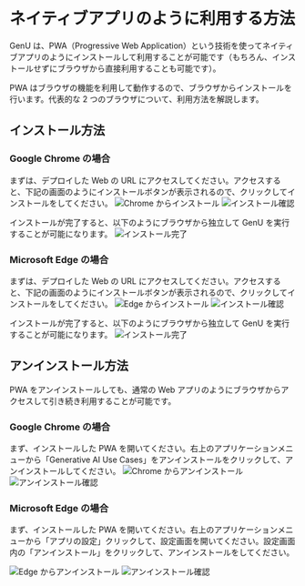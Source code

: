 # ネイティブアプリのように利用する方法

GenU は、PWA（Progressive Web Application）という技術を使ってネイティブアプリのようにインストールして利用することが可能です（もちろん、インストールせずにブラウザから直接利用することも可能です）。

PWA はブラウザの機能を利用して動作するので、ブラウザからインストールを行います。代表的な 2 つのブラウザについて、利用方法を解説します。

## インストール方法

### Google Chrome の場合

まずは、デプロイした Web の URL にアクセスしてください。アクセスすると、下記の画面のようにインストールボタンが表示されるので、クリックしてインストールをしてください。
![Chrome からインストール](../assets/images/pwa/chrome_install.png)
![インストール確認](../assets/images/pwa/chrome_install_confirm.png)

インストールが完了すると、以下のようにブラウザから独立して GenU を実行することが可能になります。
![インストール完了](../assets/images/pwa/chrome_installed.png)

### Microsoft Edge の場合

まずは、デプロイした Web の URL にアクセスしてください。アクセスすると、下記の画面のようにインストールボタンが表示されるので、クリックしてインストールをしてください。
![Edge からインストール](../assets/images/pwa/edge_install.png)
![インストール確認](../assets/images/pwa/edge_install_confirm.png)

インストールが完了すると、以下のようにブラウザから独立して GenU を実行することが可能になります。
![インストール完了](../assets/images/pwa/edge_installed.png)

## アンインストール方法

PWA をアンインストールしても、通常の Web アプリのようにブラウザからアクセスして引き続き利用することが可能です。

### Google Chrome の場合

まず、インストールした PWA を開いてください。右上のアプリケーションメニューから「Generative AI Use Cases」をアンインストールをクリックして、アンインストールしてください。
![Chrome からアンインストール](../assets/images/pwa/chrome_uninstall.png)
![アンインストール確認](../assets/images/pwa/chrome_uninstall_confirm.png)

### Microsoft Edge の場合

まず、インストールした PWA を開いてください。右上のアプリケーションメニューから「アプリの設定」クリックして、設定画面を開いてください。設定画面内の「アンインストール」をクリックして、アンインストールをしてください。

![Edge からアンインストール](../assets/images/pwa/edge_uninstall.png)
![アンインストール確認](../assets/images/pwa/edge_uninstall_confirm.png)
